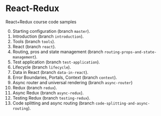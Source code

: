 # React-Redux
React+Redux course code samples

0. Starting configuration (branch `master`).
1. Introduction (branch `introduction`).
2. Tools (branch `tools`).
3. React (branch `react`).
4. Routing, pros and state management (branch `routing-props-and-state-management`).
5. Test application (branch `test-application`).
6. Lifecycle (branch `lifecycle`).
7. Data in React (branch `data-in-react`).
8. Error Boundaries, Portals, Context (branch `context`).
9. Async router and universal rendering (branch `async-router`)
10. Redux (branch `redux`).
11. Async Redux (branch `async-redux`).
12. Testing Redux (branch `testing-redux`).
13. Code splitting and async routing (branch `code-splitting-and-async-routing`).
